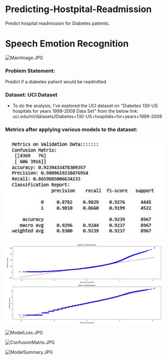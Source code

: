 # Predicting-Hostpital-Readmission
Predict hospital readmission for Diabetes patients. 

# Speech Emotion Recognition

![MainImage.JPG](/Images/MainImage.JPG)


### Problem Statement: 
Predict if a diabetes patient would be readmitted 


### Dataset: UCI Dataset
* To do the analysis, I’ve explored the UCI dataset on "Diabetes 130-US hospitals for years 1999-2008 Data Set" from the below link:
uci.edu/ml/datasets/Diabetes+130-US+hospitals+for+years+1999-2008 

### Metrics after applying various models to the dataset:

![Classification Report.JPG](/Images/ClassificationReport.JPG) 

![ModelAccuracy.JPG](/Images/BoxCoxTransformation.JPG)

![ModelLoss.JPG](/Images/ModelLoss.JPG)

![ConfusionMatrix.JPG](/Images/ConfusionMatrix.JPG)

![ModelSummary.JPG](/Images/ModelSummary.JPG)

